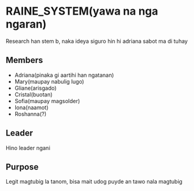 # RAINE_SYSTEM(yawa na nga ngaran)
Research han stem b, naka ideya siguro hin hi adriana sabot ma di tuhay

## Members
* Adriana(pinaka gi aartihi han ngatanan)
* Mary(maupay nabulig lugo)
* Gliane(arisgado)
* Cristal(buotan)
* Sofia(maupay magsolder)
* Iona(naamot)
* Roshanna(?)

## Leader
Hino leader ngani

## Purpose
Legit magtubig la tanom, bisa mait udog puyde an tawo nala magtubig
